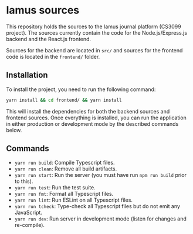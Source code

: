 # Iamus sources

This repository holds the sources to the Iamus journal platform (CS3099 project). The sources
currently contain the code for the Node.js/Express.js backend and the React.js frontend.

Sources for the backend are located in `src/` and sources for the frontend code is located
in the `frontend/` folder.

## Installation

To install the project, you need to run the following command:

```sh
yarn install && cd frontend/ && yarn install
```

This will install the dependencies for both the backend sources and frontend sources.
Once everything is installed, you can run the application in either production or development
mode by the described commands below.

## Commands

-   `yarn run build`: Compile Typescript files.
-   `yarn run clean`: Remove all build artifacts.
-   `yarn run start`: Run the server (you must have run `npm run build` prior to this).
-   `yarn run test`: Run the test suite.
-   `yarn run fmt`: Format all Typescript files.
-   `yarn run lint`: Run ESLint on all Typescript files.
-   `yarn run tcheck`: Type-check all Typescript files but do not emit any JavaScript.
-   `yarn run dev`: Run server in development mode (listen for changes and re-compile).
